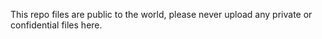 This repo files are public to the world, please never upload any private or confidential files here.
